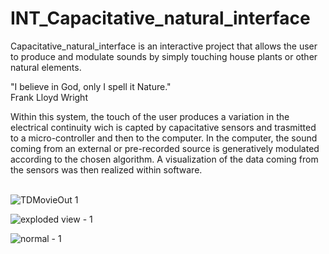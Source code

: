 # INT_Capacitative_natural_interface
Capacitative_natural_interface is an interactive project that allows the user to produce and modulate sounds by simply touching house plants or other natural elements.

"I believe in God, only I spell it Nature." <br/>
Frank Lloyd Wright

Within this system, the touch of the user produces a variation in the electrical continuity wich is capted by capacitative sensors and trasmitted to a micro-controller and then to the computer. In the computer, the sound coming from an external or pre-recorded source is generatively modulated according to the chosen algorithm. A visualization of the data coming from the sensors was then realized within software.
<br/>
<br/>

![TDMovieOut 1](https://user-images.githubusercontent.com/82780678/194761917-878c311b-f86f-4da5-95a9-ac8995b5bfde.gif)
<br/>

![exploded view - 1](https://user-images.githubusercontent.com/82780678/194762620-ddea43b7-0c93-44da-925a-6815cb6e4657.png)
<br/>

![normal - 1](https://user-images.githubusercontent.com/82780678/194762623-568ae5de-11f6-4250-8c10-1346932a473a.png)
<br/>
